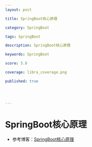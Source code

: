 ```yaml
---
layout: post

title: SpringBoot核心原理

category: SpringBoot

tags: SpringBoot

description: SpringBoot核心原理

keywords: SpringBoot

score: 5.0

coverage: libra_coverage.png

published: true




---
```


# SpringBoot核心原理

- 参考博客：[SpringBoot核心原理](https://www.jianshu.com/p/f6ec46bd34a2)

